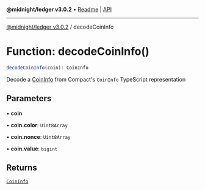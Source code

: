 **@midnight/ledger v3.0.2** • [Readme](../README.md) \| [API](../globals.md)

***

[@midnight/ledger v3.0.2](../README.md) / decodeCoinInfo

# Function: decodeCoinInfo()

```ts
decodeCoinInfo(coin): CoinInfo
```

Decode a [CoinInfo](../type-aliases/CoinInfo.md) from Compact's `CoinInfo` TypeScript representation

## Parameters

• **coin**

• **coin\.color**: `Uint8Array`

• **coin\.nonce**: `Uint8Array`

• **coin\.value**: `bigint`

## Returns

[`CoinInfo`](../type-aliases/CoinInfo.md)
